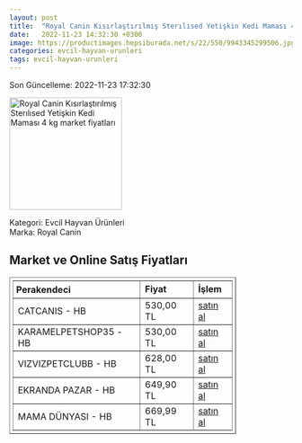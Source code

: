 ```yaml
---
layout: post
title:  "Royal Canin Kısırlaştırılmış Sterılısed Yetişkin Kedi Maması 4 kg"
date:   2022-11-23 14:32:30 +0300
image: https://productimages.hepsiburada.net/s/22/550/9943345299506.jpg
categories: evcil-hayvan-urunleri
tags: evcil-hayvan-urunleri
---
```


Son Güncelleme: 2022-11-23 17:32:30

<img src="https://productimages.hepsiburada.net/s/22/550/9943345299506.jpg" width="200" alt="Royal Canin Kısırlaştırılmış Sterılısed Yetişkin Kedi Maması 4 kg market fiyatları" />

Kategori: Evcil Hayvan Ürünleri
<br />
Marka: Royal Canin

<h2>Market ve Online Satış Fiyatları</h2>

<table border="1" style="padding: 5px;width:80%;">
  <tr>
    <td style="padding: 5px;"><strong>Perakendeci</strong></td>
    <td><strong>Fiyat</strong></td>
    <td><strong>İşlem</strong></td>
  </tr>
  <tr>
              <td title="Hepsiburada/catcanis Mağazası">CATCANIS - HB</td>
              <td>530,00 TL</td>
              <td><a title="Hepsiburada/catcanis Mağazası" target="_blank" href="https://www.hepsiburada.com/royal-canin-fhn-sterilised-37-kisirlastirilmis-kedi-mamasi-4-kg-p-ptanna251100066">satın al</a></td>
            </tr><tr>
              <td title="Hepsiburada/KARAMELPETSHOP35 Mağazası">KARAMELPETSHOP35 - HB</td>
              <td>530,00 TL</td>
              <td><a title="Hepsiburada/KARAMELPETSHOP35 Mağazası" target="_blank" href="https://www.hepsiburada.com/royal-canin-fhn-sterilised-37-kisirlastirilmis-kedi-mamasi-4-kg-p-PTANNA251100066?magaza=KARAMELPETSHOP35">satın al</a></td>
            </tr><tr>
              <td title="Hepsiburada/vızvızpetclubb Mağazası">VIZVIZPETCLUBB - HB</td>
              <td>628,00 TL</td>
              <td><a title="Hepsiburada/vızvızpetclubb Mağazası" target="_blank" href="https://www.hepsiburada.com/royal-canin-kisirlastirilmis-sterilised-yetiskin-kedi-mamasi-4-kg-p-HBCV0000113QTH?magaza=v%C4%B1zv%C4%B1zpetclubb">satın al</a></td>
            </tr><tr>
              <td title="Hepsiburada/Ekranda Pazar Mağazası">EKRANDA PAZAR - HB</td>
              <td>649,90 TL</td>
              <td><a title="Hepsiburada/Ekranda Pazar Mağazası" target="_blank" href="https://www.hepsiburada.com/royal-canin-kisirlastirilmis-sterilised-yetiskin-kedi-mamasi-4-kg-p-HBCV0000113QTH?magaza=ekrandapazar">satın al</a></td>
            </tr><tr>
              <td title="Hepsiburada/Mama Dünyası Mağazası">MAMA DÜNYASI - HB</td>
              <td>669,99 TL</td>
              <td><a title="Hepsiburada/Mama Dünyası Mağazası" target="_blank" href="https://www.hepsiburada.com/royal-canin-fhn-sterilised-37-kisirlastirilmis-kedi-mamasi-4-kg-p-PTANNA251100066?magaza=Mama%20D%C3%BCnyas%C4%B1">satın al</a></td>
            </tr>
</table>
